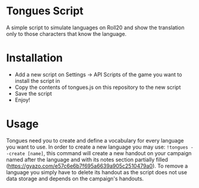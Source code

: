 # Tongues Script
A simple script to simulate languages on Roll20 and show the translation only to those characters that know the language.

# Installation
- Add a new script on Settings -> API Scripts of the game you want to install the script in
- Copy the contents of tongues.js on this repository to the new script
- Save the script
- Enjoy!

# Usage
Tongues need you to create and define a vocabulary for every language you want to use.
In order to create a new language you may use: `!tongues --create [name]`, this command will create a new handout on your campaign named after the language and with its notes section partially filled (https://gyazo.com/e57c6e6b7f695a6639a905c2510479a0).
To remove a language you simply have to delete its handout as the script does not use data storage and depends on the campaign's handouts.
